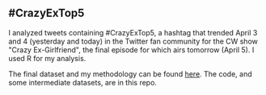 ## #CrazyExTop5
I analyzed tweets containing #CrazyExTop5, a hashtag that trended April 3 and 4 (yesterday and today) in the Twitter fan community for the CW show "Crazy Ex-Girlfriend", the final episode for which airs tomorrow (April 5). I used R for my analysis. 

The final dataset and my methodology can be found [here](https://docs.google.com/spreadsheets/d/1In0q5oSTKthXoW3nEb0Gl2Cefmm4KjPTHsMGDloQJ34/edit#gid=0). The code, and some intermediate datasets, are in this repo.
